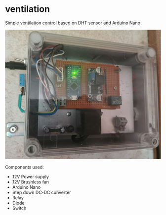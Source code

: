 # ventilation
Simple ventilation control based on DHT sensor and Arduino Nano

![Hardware](hardware.jpg?raw=true "Hardware")

Components used:
- 12V Power supply
- 12V Brushless fan
- Arduino Nano
- Step down DC-DC converter
- Relay
- Diode
- Switch
